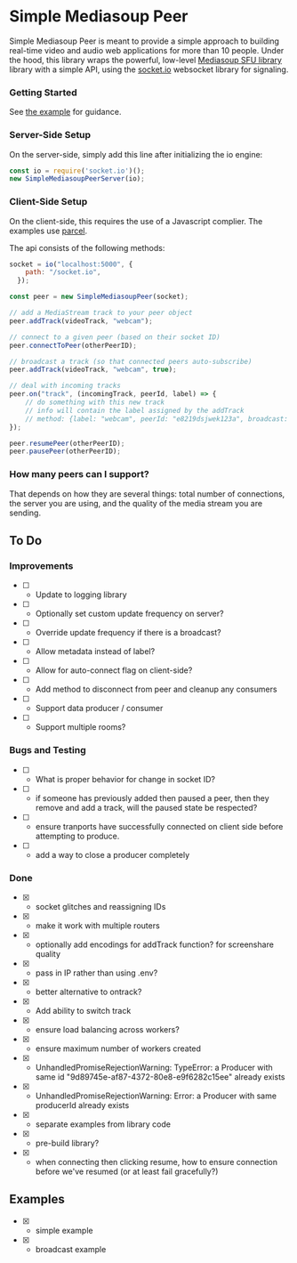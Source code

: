 # Simple Mediasoup Peer

Simple Mediasoup Peer is meant to provide a simple approach to building real-time video and audio web applications for more than 10 people.  Under the hood, this library wraps the powerful, low-level [Mediasoup SFU library](https://mediasoup.org/) library with a simple API, using the [socket.io](https://socket.io/) websocket library for signaling.

### Getting Started

See [the example](./examples/simple/) for guidance.


### Server-Side Setup
On the server-side, simply add this line after initializing the io engine:
```js
const io = require('socket.io')();
new SimpleMediasoupPeerServer(io);
```

### Client-Side Setup
On the client-side, this requires the use of a Javascript complier.  The examples use [parcel](https://parceljs.org/).

The api consists of the following methods:

```js
socket = io("localhost:5000", {
    path: "/socket.io",
  });

const peer = new SimpleMediasoupPeer(socket);

// add a MediaStream track to your peer object
peer.addTrack(videoTrack, "webcam");

// connect to a given peer (based on their socket ID)
peer.connectToPeer(otherPeerID);

// broadcast a track (so that connected peers auto-subscribe)
peer.addTrack(videoTrack, "webcam", true);

// deal with incoming tracks
peer.on("track", (incomingTrack, peerId, label) => {
    // do something with this new track
    // info will contain the label assigned by the addTrack 
    // method: {label: "webcam", peerId: "e8219dsjwek123a", broadcast: false}
});

peer.resumePeer(otherPeerID);
peer.pausePeer(otherPeerID);

```


### How many peers can I support?
That depends on how they are several things: total number of connections, the server you are using, and the quality of the media stream you are sending.  



## To Do

### Improvements
- [ ] - Update to logging library 
- [ ] - Optionally set custom update frequency on server?
- [ ] - Override update frequency if there is a broadcast?
- [ ] - Allow metadata instead of label?
- [ ] - Allow for auto-connect flag on client-side?
- [ ] - Add method to disconnect from peer and cleanup any consumers
- [ ] - Support data producer / consumer
- [ ] - Support multiple rooms?


### Bugs and Testing
- [ ] - What is proper behavior for change in socket ID?
- [ ] - if someone has previously added then paused a peer, then they remove and add a track, will the paused state be respected?
- [ ] - ensure tranports have successfully connected on client side before attempting to produce.
- [ ] - add a way to close a producer completely

### Done
- [X] - socket glitches and reassigning IDs
- [X] - make it work with multiple routers
- [X] - optionally add encodings for addTrack function? for screenshare quality
- [X] - pass in IP rather than using .env?
- [X] - better alternative to ontrack?
- [X] - Add ability to switch track
- [x] - ensure load balancing across workers? 
- [x] - ensure maximum number of workers created
- [x] - UnhandledPromiseRejectionWarning: TypeError: a Producer with same id "9d89745e-af87-4372-80e8-e9f6282c15ee" already exists
- [x] - UnhandledPromiseRejectionWarning: Error: a Producer with same producerId already exists
- [X] - separate examples from library code
- [X] - pre-build library?
- [X] - when connecting then clicking resume, how to ensure connection before we've resumed (or at least fail gracefully?)




## Examples
- [X] - simple example
- [X] - broadcast example